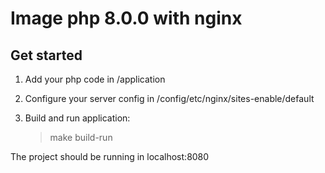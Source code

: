 # Image php 8.0.0 with nginx

## Get started

1. Add your php code in /application
2. Configure your server config in /config/etc/nginx/sites-enable/default
3. Build and run application:

    >make build-run

The project should be running in localhost:8080